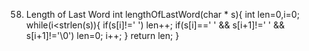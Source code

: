 58. Length of Last Word
int lengthOfLastWord(char * s){
    int len=0,i=0;
    while(i<strlen(s)){
        if(s[i]!=' ') len++;
        if(s[i]==' ' && s[i+1]!=' ' && s[i+1]!='\0') len=0;
        i++;
    }
    return len;
}